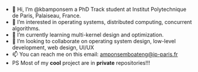- 👋 Hi, I’m @kbamponsem a PhD Track student at Institut Polytechnique de Paris, Palaiseau, France.
- 👀 I’m interested in operating systems, distributed computing, concurrent algorithms.
- 🌱 I’m currently learning multi-kernel design and optimization.
- 💞️ I’m looking to collaborate on operating system design, low-level development, web design, UI/UX
- 📫 You can reach me on this email: amponsemboateng@ip-paris.fr
- PS Most of my **cool** project are in **private** repositories!!!

<!---
kbamponsem/kbamponsem is a ✨ special ✨ repository because its `README.md` (this file) appears on your GitHub profile.
You can click the Preview link to take a look at your changes.
--->
